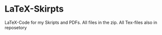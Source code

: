 # LaTeX-Skirpts
LaTeX-Code for my Skripts and PDFs.
All files in the zip. All Tex-files also in reposetory
